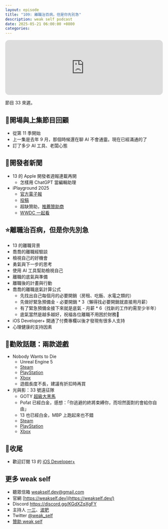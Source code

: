 ```yaml
---
layout: episode
title: "109: 離職治百病，但是你先別急"
description: weak self podcast
date: 2025-05-21 06:00:00 +0800
categories:
---
```


<iframe height="175" width="100%" title="媒體播放器" src="https://embed.podcasts.apple.com/tw/podcast/109-%E9%9B%A2%E8%81%B7%E6%B2%BB%E7%99%BE%E7%97%85-%E4%BD%86%E6%98%AF%E4%BD%A0%E5%85%88%E5%88%A5%E6%80%A5/id1474108801?i=1000709205311&amp;itscg=30200&amp;itsct=podcast_box_player&amp;ls=1&amp;mttnsubad=1000709205311&amp;theme=auto" id="embedPlayer" sandbox="allow-forms allow-popups allow-same-origin allow-scripts allow-top-navigation-by-user-activation" allow="autoplay *; encrypted-media *; clipboard-write" style="border: 0px; border-radius: 12px; width: 100%; height: 175px; max-width: 660px;"></iframe>

節目 33 來遲。

## 👋開場與上集節目回顧

- 從第 11 季開始
- 上一集是去年 9 月，那個時候還在聊 AI 不會通靈。現在已經滿通的了
- 訂了多少 AI 工具、老闆心態

## 📰開發者新聞

- 13 的 Apple 開發者週報連載再開
    - 怎樣用 ChatGPT 當編輯助理
- iPlayground 2025
    - [官方電子報](https://iplayground.substack.com/p/2025-welcome)
    - [投稿](https://forms.gle/YYD7jrEpGzNXXF2P7)
    - 超缺贊助，[推薦贊助商](https://forms.gle/VXGxT4tMuxmZg33V7)
    - [WWDC 一起看](https://iplayground.kktix.cc/events/2025wwdctogether)

## ⭐️離職治百病，但是你先別急

- 13 的離職背景
- 喬喬的離職經驗談
- 檢視自己的好機會
- 勇氣與下一步的思考
- 使用 AI 工具幫助檢視自己
- 離職的底氣與準備
- 離職後的計畫與行動
- 喬喬的離職底氣計算公式
    - 先找出自己每個月的必要開銷（房租、吃飯、水電之類的）
    - 先做好緊急預備金 - 必要開銷 * 3（懶得找必要開銷就直接用月薪）
    - 有了緊急預備金接下來就是底氣 - 月薪 * 6（找新的工作約需至少半年）
    - 底氣當然是越多越好，祝福各位離職不用困於財務🥹
- iOS Developer+ 開通了付費專欄以後才發現有很多人支持
- 心理健康的支持因素

## 💸勸敗話題：兩款遊戲

- Nobody Wants to Die
    - Unreal Engine 5
    - [Steam](https://store.steampowered.com/app/1939970/Nobody_Wants_to_Die/)
    - [PlayStation](https://store.playstation.com/zh-hant-tw/concept/10003635)
    - [Xbox](https://www.xbox.com/zh-TW/games/store/nobody-wants-to-die/9pjxgvsh37f4)
    - 遊戲長度不長，建議有折扣時再買
- 光與影：33 號遠征隊
    - GOTY [超級大黑馬](https://x.com/kjngamer/status/1923867212265206126)
    - Pofat 已經白金，感想：「你逃避的終將束縛你，而坦然面對的會給你自由」
    - 13 也已經白金，MBP 上跑起來也不錯
    - [Steam](https://store.steampowered.com/agecheck/app/1903340/?l=tchinese)
    - [PlayStation](https://www.playstation.com/zh-hant-tw/games/clair-obscur--expedition-33/)
    - [Xbox](https://www.xbox.com/zh-tw/games/store/33/9PPT8K6GQHRZ)

## 👋收尾

- 歡迎訂閱 13 的 [iOS Developer+](https://iosdeveloper.plus)

## 更多 weak self

- 聽眾信箱 [weakself.dev@gmail.com](mailto:weakself.dev@gmail.com)
- 官網 [https://weakself.dev](https://weakself.dev/)
- Discord https://discord.gg/KGdXZqXgFY
- 主持人 [一三](https://twitter.com/ethanhuang13)、[波肥](https://twitter.com/PofatTseng)
- Twitter [@weak_self](https://twitter.com/weak_self)
- [贊助 weak self](https://weakself.dev/#donation)
